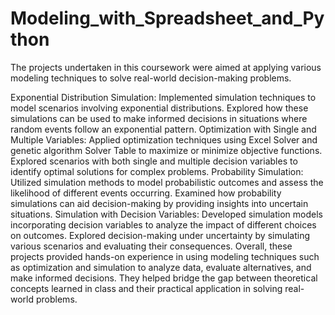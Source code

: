 # Modeling_with_Spreadsheet_and_Python
The projects undertaken in this coursework were aimed at applying various modeling techniques to solve real-world decision-making problems.

Exponential Distribution Simulation:
Implemented simulation techniques to model scenarios involving exponential distributions.
Explored how these simulations can be used to make informed decisions in situations where random events follow an exponential pattern.
Optimization with Single and Multiple Variables:
Applied optimization techniques using Excel Solver and genetic algorithm Solver Table to maximize or minimize objective functions.
Explored scenarios with both single and multiple decision variables to identify optimal solutions for complex problems.
Probability Simulation:
Utilized simulation methods to model probabilistic outcomes and assess the likelihood of different events occurring.
Examined how probability simulations can aid decision-making by providing insights into uncertain situations.
Simulation with Decision Variables:
Developed simulation models incorporating decision variables to analyze the impact of different choices on outcomes.
Explored decision-making under uncertainty by simulating various scenarios and evaluating their consequences.
Overall, these projects provided hands-on experience in using modeling techniques such as optimization and simulation to analyze data, evaluate alternatives, and make informed decisions. They helped bridge the gap between theoretical concepts learned in class and their practical application in solving real-world problems.
